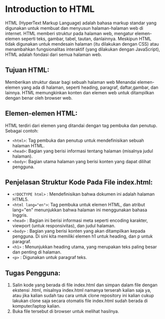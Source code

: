 # Introduction to HTML

HTML (HyperText Markup Language) adalah bahasa markup standar yang digunakan untuk membuat dan menyusun halaman-halaman web di internet. HTML memberi struktur pada halaman web, mengatur elemen-elemen seperti teks, gambar, tabel, tautan, danlainnya. Meskipun HTML tidak digunakan untuk mendesain halaman (itu dilakukan dengan CSS) atau menambahkan fungsionalitas interaktif (yang dilakukan dengan JavaScript), HTML adalah fondasi dari semua halaman web.

## Tujuan HTML:
Memberikan struktur dasar bagi sebuah halaman web
Menandai elemen-elemen yang ada di halaman, seperti heading, paragraf, daftar,gambar, dan lainnya.
HTML memungkinkan konten dan elemen web untuk ditampilkan dengan benar oleh browser web.

## Elemen-elemen HTML:
HTML terdiri dari elemen yang ditandai dengan tag pembuka dan penutup. Sebagai contoh:
- `<html>`: Tag pembuka dan penutup untuk mendefinisikan sebuah halaman HTML.
- `<head>`: Bagian yang berisi informasi tentang halaman (misalnya judul halaman).
- `<body>`: Bagian utama halaman yang berisi konten yang dapat dilihat pengguna.

## Penjelasan Struktur Kode Pada File index.html:
- `<!DOCTYPE html>` : Mendefinisikan bahwa dokumen ini adalah halaman HTML5.
- `<html lang="en">`: Tag pembuka untuk elemen HTML, dan atribut lang="en" menunjukkan bahwa halaman ini menggunakan bahasa Inggris.
- `<head>`          : Bagian ini berisi informasi meta seperti encoding karakter, viewport (untuk responsivitas), dan judul halaman.
- `<body>`          : Bagian yang berisi konten yang akan ditampilkan kepada pengguna. Di sini kita memiliki elemen h1 untuk heading, dan p untuk paragraf.
- `<h1>`            : Menunjukkan heading utama, yang merupakan teks paling besar dan penting di halaman.
- `<p>`             : Digunakan untuk paragraf teks.

## Tugas Pengguna:
1. Salin kode yang berada di file index.html dan simpan dalam file dengan ekstensi .html, misalnya index.html namanya terserah kalian saja ya, atau jika kalian sudah tau cara untuk clone repository ini kalian cukup lakukan clone saja secara otomatis file index.html sudah berada di komputer/laptop kalian.
2. Buka file tersebut di browser untuk melihat hasilnya.




